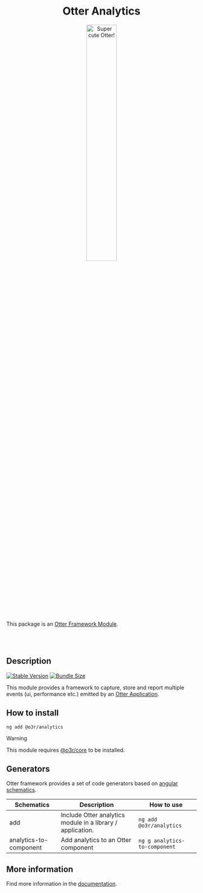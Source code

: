<h1 align="center">Otter Analytics</h1>
<p align="center">
  <img src="https://raw.githubusercontent.com/AmadeusITGroup/otter/main/assets/logo/otter.png" alt="Super cute Otter!" width="40%"/>
</p>

This package is an [Otter Framework Module](https://github.com/AmadeusITGroup/otter/tree/main/docs/core/MODULE.md).

<br />
<br />

## Description

[![Stable Version](https://img.shields.io/npm/v/@o3r/analytics?style=for-the-badge)](https://www.npmjs.com/package/@o3r/analytics)
[![Bundle Size](https://img.shields.io/bundlephobia/min/@o3r/analytics?color=green&style=for-the-badge)](https://www.npmjs.com/package/@o3r/analytics)

This module provides a framework to capture, store and report multiple events (ui, performance etc.) emitted by an [Otter Application](https://github.com/AmadeusITGroup/otter).

## How to install

```shell
ng add @o3r/analytics
```

> [!WARNING]
> This module requires [@o3r/core](https://www.npmjs.com/package/@o3r/core) to be installed.

## Generators

Otter framework provides a set of code generators based on [angular schematics](https://angular.io/guide/schematics).

| Schematics                 | Description                                                    | How to use                        |
| -------------------------- | -------------------------------------------------------------- | --------------------------------- |
| add                        | Include Otter analytics module in a library / application.     | `ng add @o3r/analytics`           |
| analytics-to-component     | Add analytics to an Otter component                            | `ng g analytics-to-component`     |

## More information

Find more information in the [documentation](https://github.com/AmadeusITGroup/otter/tree/main/docs/analytics/ANALYTICS.md).
